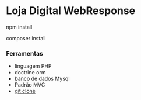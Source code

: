 # Loja Digital WebResponse #

npm install

composer install

### Ferramentas ###

* linguagem PHP
* doctrine orm
* banco de dados Mysql
* Padrão MVC
* [git clone](https://barbearia-moderna-admin@bitbucket.org/barbearia-moderna/loja-ecommerce-digital.git)
